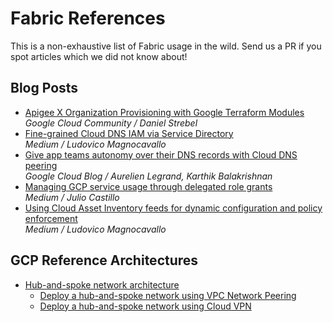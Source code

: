 # Fabric References

This is a non-exhaustive list of Fabric usage in the wild. Send us a PR if you spot articles which we did not know about!

## Blog Posts

- [Apigee X Organization Provisioning with Google Terraform Modules](https://www.googlecloudcommunity.com/gc/Apigee/Apigee-X-Organization-Provisioning-with-Google-Terraform-Modules/m-p/166411)<br>*Google Cloud Community / Daniel Strebel*
- [Fine-grained Cloud DNS IAM via Service Directory](https://medium.com/google-cloud/fine-grained-cloud-dns-iam-via-service-directory-446058b4362e)<br>*Medium / Ludovico Magnocavallo*
- [Give app teams autonomy over their DNS records with Cloud DNS peering](https://cloud.google.com/blog/products/networking/how-to-use-cloud-dns-peering-in-a-shared-vpc-environment)<br>*Google Cloud Blog / Aurelien Legrand, Karthik Balakrishnan*
- [Managing GCP service usage through delegated role grants](https://medium.com/google-cloud/managing-gcp-service-usage-through-delegated-role-grants-a843610f2226)<br>*Medium / Julio Castillo*
- [Using Cloud Asset Inventory feeds for dynamic configuration and policy enforcement](https://medium.com/google-cloud/using-cloud-asset-inventory-feeds-for-dynamic-configuration-and-policy-enforcement-c37b6a590c49)<br>*Medium / Ludovico Magnocavallo*

## GCP Reference Architectures

- [Hub-and-spoke network architecture](https://cloud.google.com/architecture/deploy-hub-spoke-vpc-network-topology)
  - [Deploy a hub-and-spoke network using VPC Network Peering](https://cloud.google.com/architecture/deploy-hub-spoke-network-using-peering)
  - [Deploy a hub-and-spoke network using Cloud VPN](https://cloud.google.com/architecture/deploy-hub-spoke-network-using-vpn)
